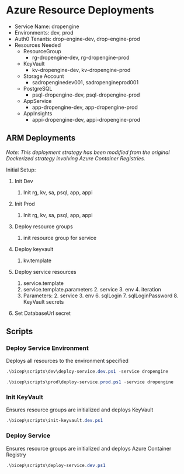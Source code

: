 # Azure Resource Deployments

- Service Name: dropengine
- Environments: dev, prod
- Auth0 Tenants: drop-engine-dev, drop-engine-prod
- Resources Needed
  - ResourceGroup
    - rg-dropengine-dev, rg-dropengine-prod
  - KeyVault
    - kv-dropengine-dev, kv-dropengine-prod
  - Storage Account
    - sadropenginedev001, sadropengineprod001
  - PostgreSQL
    - psql-dropengine-dev, psql-dropengine-prod
  - AppService
    - app-dropengine-dev, app-dropengine-prod
  - AppInsights
    - appi-dropengine-dev, appi-dropengine-prod

## ARM Deployments

_Note: This deployment strategy has been modified from the original Dockerized strategy involving Azure Container Registries._

Initial Setup:

1. Init Dev
   1. Init rg, kv, sa, psql, app, appi
2. Init Prod

   1. Init rg, kv, sa, psql, app, appi

3. Deploy resource groups
   1. init resource group for service
4. Deploy keyvault
   1. kv.template
5. Deploy service resources
   1. service.template
   2. service.template.parameters 2. service 3. env 4. iteration
   3. Parameters: 2. service 3. env 6. sqlLogin 7. sqlLoginPassword 8. KeyVault secrets
6. Set DatabaseUrl secret

## Scripts

### Deploy Service Environment

Deploys all resources to the environment specified

```ps1
.\bicep\scripts\dev\deploy-service.dev.ps1 -service dropengine
```

```ps1
.\bicep\scripts\prod\deploy-service.prod.ps1 -service dropengine
```

### Init KeyVault

Ensures resource groups are initialized and deploys KeyVault

```ps1
.\bicep\scripts\init-keyvault.dev.ps1
```

### Deploy Service

Ensures resource groups are initialized and deploys Azure Container Registry

```ps1
.\bicep\scripts\deploy-service.dev.ps1
```
